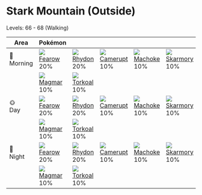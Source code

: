 # Stark Mountain (Outside)
Levels: 66 - 68 (Walking)

Area         | Pokémon                       | &nbsp;                         | &nbsp;                          | &nbsp;                         | &nbsp;                          | &nbsp;                        | 
---          | ---                           | ---                            | ---                             | ---                            | ---                             | ---                           | 
🌅<br>Morning | ![][022]<br> [Fearow]<br> 20% | ![][112]<br> [Rhydon]<br> 20%  | ![][323]<br> [Camerupt]<br> 10% | ![][067]<br> [Machoke]<br> 10% | ![][227]<br> [Skarmory]<br> 10% | ![][207]<br> [Gligar]<br> 10% | 
&nbsp;       | ![][126]<br> [Magmar]<br> 10% | ![][324]<br> [Torkoal]<br> 10% | &nbsp;                          | &nbsp;                         | &nbsp;                          | &nbsp;                        | 
🌞<br>Day     | ![][022]<br> [Fearow]<br> 20% | ![][112]<br> [Rhydon]<br> 20%  | ![][323]<br> [Camerupt]<br> 10% | ![][067]<br> [Machoke]<br> 10% | ![][227]<br> [Skarmory]<br> 10% | ![][207]<br> [Gligar]<br> 10% | 
&nbsp;       | ![][126]<br> [Magmar]<br> 10% | ![][324]<br> [Torkoal]<br> 10% | &nbsp;                          | &nbsp;                         | &nbsp;                          | &nbsp;                        | 
🌙<br>Night   | ![][022]<br> [Fearow]<br> 20% | ![][112]<br> [Rhydon]<br> 20%  | ![][323]<br> [Camerupt]<br> 10% | ![][067]<br> [Machoke]<br> 10% | ![][227]<br> [Skarmory]<br> 10% | ![][207]<br> [Gligar]<br> 10% | 
&nbsp;       | ![][126]<br> [Magmar]<br> 10% | ![][324]<br> [Torkoal]<br> 10% | &nbsp;                          | &nbsp;                         | &nbsp;                          | &nbsp;                        | 

[Fearow]: ../../pokemon_changes/022/
[Machoke]: ../../pokemon_changes/067/
[Rhydon]: ../../pokemon_changes/112/
[Magmar]: ../../pokemon_changes/126/
[Gligar]: ../../pokemon_changes/207/
[Skarmory]: ../../pokemon_changes/227/
[Camerupt]: ../../pokemon_changes/323/
[Torkoal]: ../../pokemon_changes/324/
[022]: ../img/pokemon/022.png
[067]: ../img/pokemon/067.png
[112]: ../img/pokemon/112.png
[126]: ../img/pokemon/126.png
[207]: ../img/pokemon/207.png
[227]: ../img/pokemon/227.png
[323]: ../img/pokemon/323.png
[324]: ../img/pokemon/324.png
